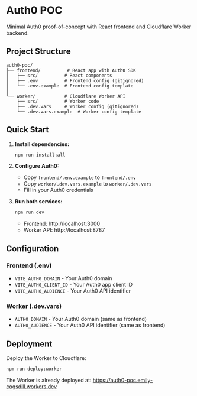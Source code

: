 # Auth0 POC

Minimal Auth0 proof-of-concept with React frontend and Cloudflare Worker backend.

## Project Structure

```
auth0-poc/
├── frontend/          # React app with Auth0 SDK
│   ├── src/          # React components
│   ├── .env          # Frontend config (gitignored)
│   └── .env.example  # Frontend config template
│
└── worker/           # Cloudflare Worker API
    ├── src/          # Worker code
    ├── .dev.vars     # Worker config (gitignored)
    └── .dev.vars.example  # Worker config template
```

## Quick Start

1. **Install dependencies:**
   ```bash
   npm run install:all
   ```

2. **Configure Auth0:**
   - Copy `frontend/.env.example` to `frontend/.env`
   - Copy `worker/.dev.vars.example` to `worker/.dev.vars`
   - Fill in your Auth0 credentials

3. **Run both services:**
   ```bash
   npm run dev
   ```
   - Frontend: http://localhost:3000
   - Worker API: http://localhost:8787

## Configuration

### Frontend (.env)
- `VITE_AUTH0_DOMAIN` - Your Auth0 domain
- `VITE_AUTH0_CLIENT_ID` - Your Auth0 app client ID
- `VITE_AUTH0_AUDIENCE` - Your Auth0 API identifier

### Worker (.dev.vars)
- `AUTH0_DOMAIN` - Your Auth0 domain (same as frontend)
- `AUTH0_AUDIENCE` - Your Auth0 API identifier (same as frontend)

## Deployment

Deploy the Worker to Cloudflare:
```bash
npm run deploy:worker
```

The Worker is already deployed at: https://auth0-poc.emily-cogsdill.workers.dev